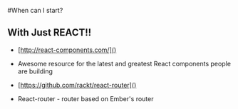 #When can I start?

## With Just REACT!!

* [http://react-components.com/]()

* Awesome resource for the latest and greatest React components people are building

* [https://github.com/rackt/react-router]()

* React-router - router based on Ember's router

